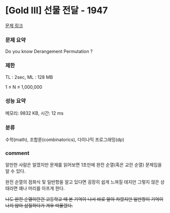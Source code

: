 
# [Gold III] 선물 전달 - 1947

[문제 링크](https://www.acmicpc.net/problem/1947)

### 문제 요약

<p> Do you know Derangement Permutation ? </p>

### 제한

TL : 2sec, ML : 128 MB

1 ≤ N ≤ 1,000,000

### 성능 요약

메모리: 9832 KB, 시간: 12 ms

### 분류

수학(math), 조합론(combinatorics), 다이나믹 프로그래밍(dp)

### comment

알만한 사람은 알겠지만 문제를 읽어보면 1초만에 완전 순열(혹은 교란 순열) 문제임을 알 수 있다.

완전 순열의 점화식 및 일반항을 알고 있다면 굉장히 쉽게 느껴질 테지만 그렇지 않은 상태라면 꽤나 머리를 아프게 한다.

<del> 나도 완전 순열이란건 고등학교 때 본 기억이 나서 바로 알아 차렸지만 일반항이 기억이 나지 않아 삽질하다가 겨우 떠올렸다. </del>
